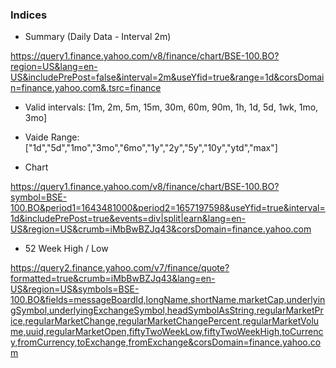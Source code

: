 ### Indices

- Summary (Daily Data - Interval 2m)

https://query1.finance.yahoo.com/v8/finance/chart/BSE-100.BO?region=US&lang=en-US&includePrePost=false&interval=2m&useYfid=true&range=1d&corsDomain=finance.yahoo.com&.tsrc=finance

- Valid intervals: [1m, 2m, 5m, 15m, 30m, 60m, 90m, 1h, 1d, 5d, 1wk, 1mo, 3mo]

- Vaide Range: ["1d","5d","1mo","3mo","6mo","1y","2y","5y","10y","ytd","max"]

- Chart

https://query1.finance.yahoo.com/v8/finance/chart/BSE-100.BO?symbol=BSE-100.BO&period1=1643481000&period2=1657197598&useYfid=true&interval=1d&includePrePost=true&events=div|split|earn&lang=en-US&region=US&crumb=iMbBwBZJq43&corsDomain=finance.yahoo.com

- 52 Week High / Low

https://query2.finance.yahoo.com/v7/finance/quote?formatted=true&crumb=iMbBwBZJq43&lang=en-US&region=US&symbols=BSE-100.BO&fields=messageBoardId,longName,shortName,marketCap,underlyingSymbol,underlyingExchangeSymbol,headSymbolAsString,regularMarketPrice,regularMarketChange,regularMarketChangePercent,regularMarketVolume,uuid,regularMarketOpen,fiftyTwoWeekLow,fiftyTwoWeekHigh,toCurrency,fromCurrency,toExchange,fromExchange&corsDomain=finance.yahoo.com
